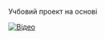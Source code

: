 Учбовий проект на основі 


[![Відео](http://img.youtube.com/vi/z4pbneT6SLw/0.jpg)](https://www.youtube.com/watch?v=z4pbneT6SLw&list=PLYnH8mpFQ4akzzS1D9IHkMuXacb-bD4Cl&index=1 "Відео")